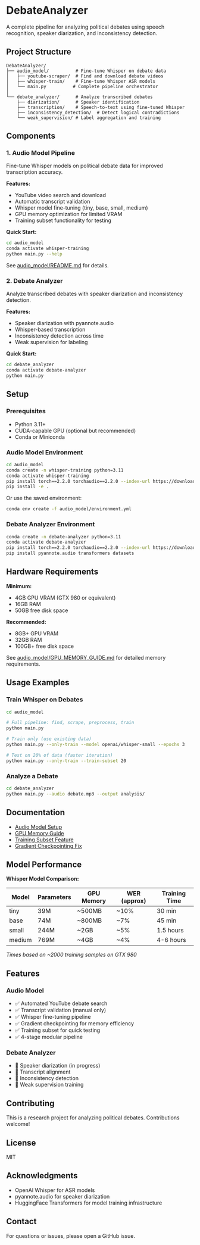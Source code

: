 # DebateAnalyzer

A complete pipeline for analyzing political debates using speech recognition, speaker diarization, and inconsistency detection.

## Project Structure

```
DebateAnalyzer/
├── audio_model/          # Fine-tune Whisper on debate data
│   ├── youtube-scraper/  # Find and download debate videos
│   ├── whisper-train/    # Fine-tune Whisper ASR models
│   └── main.py          # Complete pipeline orchestrator
│
└── debate_analyzer/      # Analyze transcribed debates
    ├── diarization/      # Speaker identification
    ├── transcription/    # Speech-to-text using fine-tuned Whisper
    ├── inconsistency_detection/  # Detect logical contradictions
    └── weak_supervision/ # Label aggregation and training
```

## Components

### 1. Audio Model Pipeline

Fine-tune Whisper models on political debate data for improved transcription accuracy.

**Features:**
- YouTube video search and download
- Automatic transcript validation
- Whisper model fine-tuning (tiny, base, small, medium)
- GPU memory optimization for limited VRAM
- Training subset functionality for testing

**Quick Start:**
```bash
cd audio_model
conda activate whisper-training
python main.py --help
```

See [audio_model/README.md](audio_model/README.md) for details.

### 2. Debate Analyzer

Analyze transcribed debates with speaker diarization and inconsistency detection.

**Features:**
- Speaker diarization with pyannote.audio
- Whisper-based transcription
- Inconsistency detection across time
- Weak supervision for labeling

**Quick Start:**
```bash
cd debate_analyzer
conda activate debate-analyzer
python main.py
```

## Setup

### Prerequisites
- Python 3.11+
- CUDA-capable GPU (optional but recommended)
- Conda or Miniconda

### Audio Model Environment

```bash
cd audio_model
conda create -n whisper-training python=3.11
conda activate whisper-training
pip install torch==2.2.0 torchaudio==2.2.0 --index-url https://download.pytorch.org/whl/cu118
pip install -e .
```

Or use the saved environment:
```bash
conda env create -f audio_model/environment.yml
```

### Debate Analyzer Environment

```bash
conda create -n debate-analyzer python=3.11
conda activate debate-analyzer
pip install torch==2.2.0 torchaudio==2.2.0 --index-url https://download.pytorch.org/whl/cu118
pip install pyannote.audio transformers datasets
```

## Hardware Requirements

**Minimum:**
- 4GB GPU VRAM (GTX 980 or equivalent)
- 16GB RAM
- 50GB free disk space

**Recommended:**
- 8GB+ GPU VRAM
- 32GB RAM
- 100GB+ free disk space

See [audio_model/GPU_MEMORY_GUIDE.md](audio_model/GPU_MEMORY_GUIDE.md) for detailed memory requirements.

## Usage Examples

### Train Whisper on Debates

```bash
cd audio_model

# Full pipeline: find, scrape, preprocess, train
python main.py

# Train only (use existing data)
python main.py --only-train --model openai/whisper-small --epochs 3

# Test on 20% of data (faster iteration)
python main.py --only-train --train-subset 20
```

### Analyze a Debate

```bash
cd debate_analyzer
python main.py --audio debate.mp3 --output analysis/
```

## Documentation

- [Audio Model Setup](audio_model/ENVIRONMENT_SETUP.md)
- [GPU Memory Guide](audio_model/GPU_MEMORY_GUIDE.md)
- [Training Subset Feature](audio_model/TRAIN_SUBSET_FEATURE.md)
- [Gradient Checkpointing Fix](audio_model/GRADIENT_CHECKPOINTING_FIX.md)

## Model Performance

**Whisper Model Comparison:**

| Model | Parameters | GPU Memory | WER (approx) | Training Time |
|-------|-----------|------------|--------------|---------------|
| tiny  | 39M       | ~500MB     | ~10%         | 30 min        |
| base  | 74M       | ~800MB     | ~7%          | 45 min        |
| small | 244M      | ~2GB       | ~5%          | 1.5 hours     |
| medium| 769M      | ~4GB       | ~4%          | 4-6 hours     |

*Times based on ~2000 training samples on GTX 980*

## Features

### Audio Model
- ✅ Automated YouTube debate search
- ✅ Transcript validation (manual only)
- ✅ Whisper fine-tuning pipeline
- ✅ Gradient checkpointing for memory efficiency
- ✅ Training subset for quick testing
- ✅ 4-stage modular pipeline

### Debate Analyzer
- 🚧 Speaker diarization (in progress)
- 🚧 Transcript alignment
- 🚧 Inconsistency detection
- 🚧 Weak supervision training

## Contributing

This is a research project for analyzing political debates. Contributions welcome!

## License

MIT

## Acknowledgments

- OpenAI Whisper for ASR models
- pyannote.audio for speaker diarization
- HuggingFace Transformers for model training infrastructure

## Contact

For questions or issues, please open a GitHub issue.
